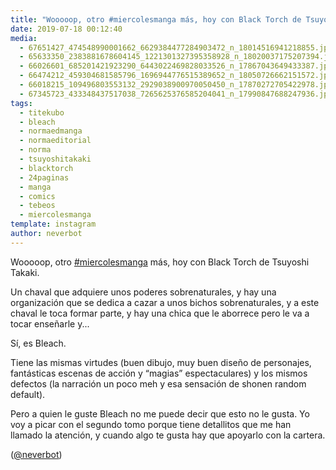 ```yaml
---
title: "Wooooop, otro #miercolesmanga más, hoy con Black Torch de Tsuyoshi Takaki"
date: 2019-07-18 00:12:40
media: 
  - 67651427_474548990001662_6629384477284903472_n_18014516941218855.jpg
  - 65633350_2383881678604145_1221301327395358928_n_18020037175207394.jpg
  - 66026601_685201421923290_6443022469828033526_n_17867043649433387.jpg
  - 66474212_459304681585796_1696944776515389652_n_18050726662151572.jpg
  - 66018215_109496803553132_2929038900970050450_n_17870272705422978.jpg
  - 67345723_433348437517038_7265625376585204041_n_17990847688247936.jpg
tags: 
  - titekubo
  - bleach
  - normaedmanga
  - normaeditorial
  - norma
  - tsuyoshitakaki
  - blacktorch
  - 24paginas
  - manga
  - comics
  - tebeos
  - miercolesmanga
template: instagram
author: neverbot
---
```


Wooooop, otro [#miercolesmanga](/tags/miercolesmanga) más, hoy con Black Torch de Tsuyoshi Takaki.

Un chaval que adquiere unos poderes sobrenaturales, y hay una organización que se dedica a cazar a unos bichos sobrenaturales, y a este chaval le toca formar parte, y hay una chica que le aborrece pero le va a tocar enseñarle y...

Sí, es Bleach.

Tiene las mismas virtudes (buen dibujo, muy buen diseño de personajes, fantásticas escenas de acción y “magias” espectaculares) y los mismos defectos (la narración un poco meh y esa sensación de shonen random default).

Pero a quien le guste Bleach no me puede decir que esto no le gusta. Yo voy a picar con el segundo tomo porque tiene detallitos que me han llamado la atención, y cuando algo te gusta hay que apoyarlo con la cartera.

([@neverbot](https://instagram.com/neverbot))
